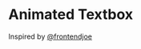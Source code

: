 # Animated Textbox

Inspired by [@frontendjoe](https://www.instagram.com/p/CUaoCqxA3-O/?utm_source=ig_web_copy_link)

